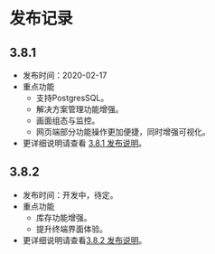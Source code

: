 # 发布记录

## 3.8.1

* 发布时间：2020-02-17
* 重点功能
  * 支持PostgresSQL。
  * 解决方案管理功能增强。
  * 画面组态与监控。
  * 网页端部分功能操作更加便捷，同时增强可视化。
* 更详细说明请查看 [3.8.1 发布说明](/发布说明/3.8.1发布说明.md)。

## 3.8.2

* 发布时间：开发中，待定。
* 重点功能
  * 库存功能增强。
  * 提升终端界面体验。
* 更详细说明请查看[3.8.2 发布说明](/发布说明/3.8.2发布说明.md)。

